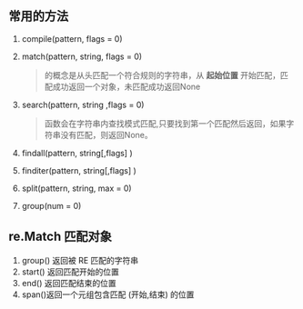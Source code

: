 ## 常用的方法

1.  compile(pattern, flags = 0) 

2. match(pattern, string, flags = 0)

   > 的概念是从头匹配一个符合规则的字符串，从 **起始位置** 开始匹配，匹配成功返回一个对象，未匹配成功返回None

3. search(pattern, string ,flags = 0) 

   > 函数会在字符串内查找模式匹配,只要找到第一个匹配然后返回，如果字符串没有匹配，则返回None。

4. findall(pattern, string[,flags] ) 

5. finditer(pattern, string[,flags] ) 

6. split(pattern, string, max = 0)

7. group(num = 0)

## re.Match 匹配对象

1.  group() 返回被 RE 匹配的字符串
2. start() 返回匹配开始的位置
3. end() 返回匹配结束的位置
4. span()返回一个元组包含匹配 (开始,结束) 的位置